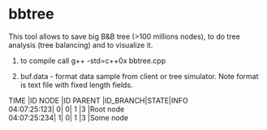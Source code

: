 # bbtree
This tool allows to save big B&amp;B tree (>100 millions nodes), to do tree analysis (tree balancing) and to visualize it.

1) to compile call
g++ -std=c++0x bbtree.cpp

2) buf.data - format data sample from client or tree simulator. Note format is text file with fixed length fields.

TIME        |ID NODE     |ID PARENT   |ID_BRANCH|STATE|INFO       
04:07:25:123|           0|           0| 1       |3    |Root node  
04:07:25:234|           1|           0| 1       |3    |Some node  
